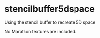 # stencilbuffer5dspace
Using the stencil buffer to recreate 5D space

No Marathon textures are included.

